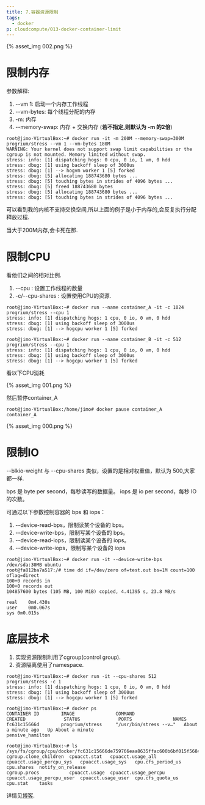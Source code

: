 ```yaml
---
title: 7.容器资源限制
tags:
  - docker
p: cloudcompute/013-docker-container-limit
---
```


{% asset_img 002.png %}

# 限制内存
参数解释:
1. --vm 1: 启动一个内存工作线程
2. --vm-bytes: 每个线程分配的内存
3. -m: 内存
4. --memory-swap: 内存 + 交换内存 (**若不指定,则默认为 -m 的2倍**)

```shell
root@jimo-VirtualBox:~# docker run -it -m 200M --memory-swap=300M progrium/stress --vm 1 --vm-bytes 180M
WARNING: Your kernel does not support swap limit capabilities or the cgroup is not mounted. Memory limited without swap.
stress: info: [1] dispatching hogs: 0 cpu, 0 io, 1 vm, 0 hdd
stress: dbug: [1] using backoff sleep of 3000us
stress: dbug: [1] --> hogvm worker 1 [5] forked
stress: dbug: [5] allocating 188743680 bytes ...
stress: dbug: [5] touching bytes in strides of 4096 bytes ...
stress: dbug: [5] freed 188743680 bytes
stress: dbug: [5] allocating 188743680 bytes ...
stress: dbug: [5] touching bytes in strides of 4096 bytes ...
```
可以看到我的内核不支持交换空间,所以上面的例子是小于内存的,会反复执行分配释放过程.

当大于200M内存,会卡死在那.

# 限制CPU

看他们之间的相对比例.
1. --cpu : 设置工作线程的数量
2. -c/--cpu-shares  : 设置使用CPU的资源.

```shell
root@jimo-VirtualBox:~# docker run --name container_A -it -c 1024 progrium/stress --cpu 1
stress: info: [1] dispatching hogs: 1 cpu, 0 io, 0 vm, 0 hdd
stress: dbug: [1] using backoff sleep of 3000us
stress: dbug: [1] --> hogcpu worker 1 [5] forked

root@jimo-VirtualBox:~# docker run --name container_B -it -c 512 progrium/stress --cpu 1
stress: info: [1] dispatching hogs: 1 cpu, 0 io, 0 vm, 0 hdd
stress: dbug: [1] using backoff sleep of 3000us
stress: dbug: [1] --> hogcpu worker 1 [5] forked
```
看以下CPU消耗

{% asset_img 001.png %}

然后暂停container_A
```shell
root@jimo-VirtualBox:/home/jimo# docker pause container_A
container_A
```
{% asset_img 000.png %}

# 限制IO
--blkio-weight 与 --cpu-shares 类似，设置的是相对权重值，默认为 500,大家都一样.

bps 是 byte per second，每秒读写的数据量。
iops 是 io per second，每秒 IO 的次数。

可通过以下参数控制容器的 bps 和 iops：
1. --device-read-bps，限制读某个设备的 bps。
2. --device-write-bps，限制写某个设备的 bps。
3. --device-read-iops，限制读某个设备的 iops。
4. --device-write-iops，限制写某个设备的 iops

```shell
root@jimo-VirtualBox:~# docker run -it --device-write-bps /dev/sda:30MB ubuntu
root@fa812ba7a517:/# time dd if=/dev/zero of=test.out bs=1M count=100 oflag=direct
100+0 records in
100+0 records out
104857600 bytes (105 MB, 100 MiB) copied, 4.41395 s, 23.8 MB/s

real	0m4.430s
user	0m0.067s
sys	0m0.015s
```
# 底层技术

1. 实现资源限制利用了cgroup(control group).
2. 资源隔离使用了namespace.

```shell
root@jimo-VirtualBox:~# docker run -it --cpu-shares 512 progrium/stress -c 1
stress: info: [1] dispatching hogs: 1 cpu, 0 io, 0 vm, 0 hdd
stress: dbug: [1] using backoff sleep of 3000us
stress: dbug: [1] --> hogcpu worker 1 [5] forked

root@jimo-VirtualBox:~# docker ps
CONTAINER ID        IMAGE               COMMAND                  CREATED              STATUS              PORTS               NAMES
fc631c15666d        progrium/stress     "/usr/bin/stress --v…"   About a minute ago   Up About a minute                       pensive_hamilton

root@jimo-VirtualBox:~# ls /sys/fs/cgroup/cpu/docker/fc631c15666de759766eaa8635ffac600b6bf015f5684797f37d8f941755de73/
cgroup.clone_children  cpuacct.stat   cpuacct.usage_all     cpuacct.usage_percpu_sys   cpuacct.usage_sys   cpu.cfs_period_us  cpu.shares  notify_on_release
cgroup.procs           cpuacct.usage  cpuacct.usage_percpu  cpuacct.usage_percpu_user  cpuacct.usage_user  cpu.cfs_quota_us   cpu.stat    tasks
```

详情见[博客](http://www.cnblogs.com/CloudMan6/p/7045784.html).

